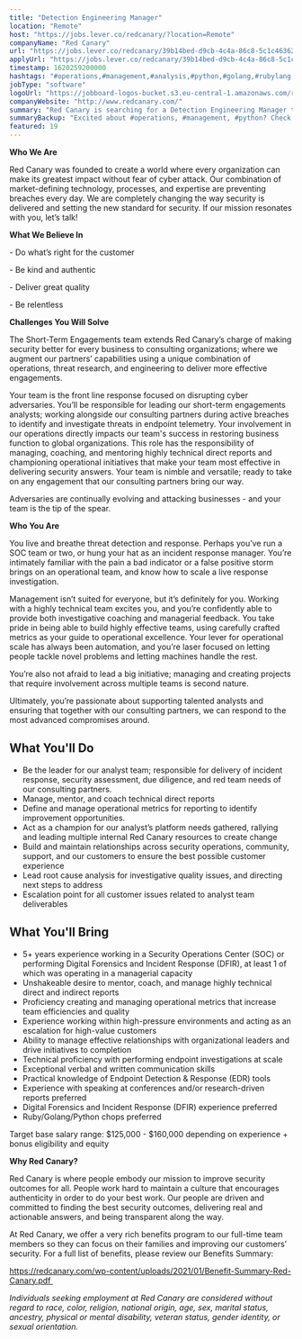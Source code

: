 ```yaml
---
title: "Detection Engineering Manager"
location: "Remote"
host: "https://jobs.lever.co/redcanary/?location=Remote"
companyName: "Red Canary"
url: "https://jobs.lever.co/redcanary/39b14bed-d9cb-4c4a-86c8-5c1c4636275d"
applyUrl: "https://jobs.lever.co/redcanary/39b14bed-d9cb-4c4a-86c8-5c1c4636275d/apply"
timestamp: 1620259200000
hashtags: "#operations,#management,#analysis,#python,#golang,#rubylang,#office,#rest"
jobType: "software"
logoUrl: "https://jobboard-logos-bucket.s3.eu-central-1.amazonaws.com/red-canary"
companyWebsite: "http://www.redcanary.com/"
summary: "Red Canary is searching for a Detection Engineering Manager that has 5+ years of experience working in a Security Operations Center."
summaryBackup: "Excited about #operations, #management, #python? Check out this job post!"
featured: 19
---
```


**Who We Are**

Red Canary was founded to create a world where every organization can make its greatest impact without fear of cyber attack. Our combination of market-defining technology, processes, and expertise are preventing breaches every day. We are completely changing the way security is delivered and setting the new standard for security. If our mission resonates with you, let’s talk!  

**What We Believe In**

\- Do what’s right for the customer

\- Be kind and authentic

\- Deliver great quality

\- Be relentless

**Challenges You Will Solve**

The Short-Term Engagements team extends Red Canary’s charge of making security better for every business to consulting organizations; where we augment our partners’ capabilities using a unique combination of operations, threat research, and engineering to deliver more effective engagements.

Your team is the front line response focused on disrupting cyber adversaries. You’ll be responsible for leading our short-term engagements analysts; working alongside our consulting partners during active breaches to identify and investigate threats in endpoint telemetry. Your involvement in our operations directly impacts our team's success in restoring business function to global organizations. This role has the responsibility of managing, coaching, and mentoring highly technical direct reports and championing operational initiatives that make your team most effective in delivering security answers. Your team is nimble and versatile; ready to take on any engagement that our consulting partners bring our way.

Adversaries are continually evolving and attacking businesses - and your team is the tip of the spear. 

**Who You Are**

You live and breathe threat detection and response. Perhaps you’ve run a SOC team or two, or hung your hat as an incident response manager. You’re intimately familiar with the pain a bad indicator or a false positive storm brings on an operational team, and know how to scale a live response investigation.

Management isn’t suited for everyone, but it’s definitely for you. Working with a highly technical team excites you, and you’re confidently able to provide both investigative coaching and managerial feedback. You take pride in being able to build highly effective teams, using carefully crafted metrics as your guide to operational excellence. Your lever for operational scale has always been automation, and you’re laser focused on letting people tackle novel problems and letting machines handle the rest.

You’re also not afraid to lead a big initiative; managing and creating projects that require involvement across multiple teams is second nature.

Ultimately, you’re passionate about supporting talented analysts and ensuring that together with our consulting partners, we can respond to the most advanced compromises around.

## What You'll Do

*   Be the leader for our analyst team; responsible for delivery of incident response, security assessment, due diligence, and red team needs of our consulting partners. 
*   Manage, mentor, and coach technical direct reports
*   Define and manage operational metrics for reporting to identify improvement opportunities.
*   Act as a champion for our analyst’s platform needs gathered, rallying and leading multiple internal Red Canary resources to create change
*   Build and maintain relationships across security operations, community, support, and our customers to ensure the best possible customer experience
*   Lead root cause analysis for investigative quality issues, and directing next steps to address
*   Escalation point for all customer issues related to analyst team deliverables

## What You'll Bring

*   5+ years experience working in a Security Operations Center (SOC) or performing Digital Forensics and Incident Response (DFIR), at least 1 of which was operating in a managerial capacity
*   Unshakeable desire to mentor, coach, and manage highly technical direct and indirect reports
*   Proficiency creating and managing operational metrics that increase team efficiencies and quality
*   Experience working within high-pressure environments and acting as an escalation for high-value customers
*   Ability to manage effective relationships with organizational leaders and drive initiatives to completion
*   Technical proficiency with performing endpoint investigations at scale
*   Exceptional verbal and written communication skills
*   Practical knowledge of Endpoint Detection & Response (EDR) tools
*   Experience with speaking at conferences and/or research-driven reports preferred
*   Digital Forensics and Incident Response (DFIR) experience preferred
*   Ruby/Golang/Python chops preferred

Target base salary range: $125,000 - $160,000 depending on experience + bonus eligibility and equity

**Why Red Canary?**

Red Canary is where people embody our mission to improve security outcomes for all. People work hard to maintain a culture that encourages authenticity in order to do your best work. Our people are driven and committed to finding the best security outcomes, delivering real and actionable answers, and being transparent along the way. 

At Red Canary, we offer a very rich benefits program to our full-time team members so they can focus on their families and improving our customers’ security. For a full list of benefits, please review our Benefits Summary:

https://redcanary.com/wp-content/uploads/2021/01/Benefit-Summary-Red-Canary.pdf 

_Individuals seeking employment at Red Canary are considered without regard to race, color, religion, national origin, age, sex, marital status, ancestry, physical or mental disability, veteran status, gender identity, or sexual orientation._

